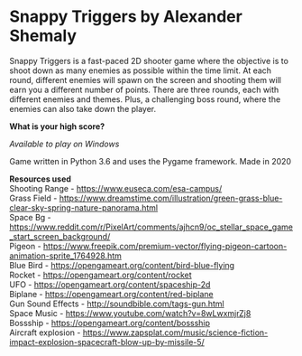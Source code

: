 # Snappy Triggers by Alexander Shemaly

Snappy Triggers is a fast-paced 2D shooter game where the objective is to shoot down as many enemies as possible within the time limit.
At each round, different enemies will spawn on the screen and shooting them will earn you a different number of points.
There are three rounds, each with different enemies and themes. Plus, a challenging boss round, where the enemies can also take down the player.

**What is your high score?**

_Available to play on Windows_

Game written in Python 3.6 and uses the Pygame framework. Made in 2020

**Resources used**<br>
Shooting Range - https://www.euseca.com/esa-campus/<br>
Grass Field - https://www.dreamstime.com/illustration/green-grass-blue-clear-sky-spring-nature-panorama.html<br>
Space Bg - https://www.reddit.com/r/PixelArt/comments/ajhcn9/oc_stellar_space_game_start_screen_background/<br>
Pigeon - https://www.freepik.com/premium-vector/flying-pigeon-cartoon-animation-sprite_1764928.htm<br>
Blue Bird - https://opengameart.org/content/bird-blue-flying<br>
Rocket - https://opengameart.org/content/rocket<br>
UFO - https://opengameart.org/content/spaceship-2d<br>
Biplane - https://opengameart.org/content/red-biplane<br>
Gun Sound Effects - http://soundbible.com/tags-gun.html<br>
Space Music - https://www.youtube.com/watch?v=8wLwxmjrZj8<br>
Bossship - https://opengameart.org/content/bossship<br>
Aircraft explosion - https://www.zapsplat.com/music/science-fiction-impact-explosion-spacecraft-blow-up-by-missile-5/<br>
